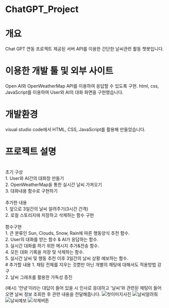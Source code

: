 # ChatGPT_Project

# 개요
   Chat GPT 연동 프로젝트
   제공된 서버 API를 이용한 간단한 날씨관련 활동 챗봇입니다.

# 이용한 개발 툴 및 외부 사이트
   Open AI와 OpenWeatherMap API를 이용하여 응답할 수 있도록 구현.
   html, css, JavaScript를 이용하여 User와 AI의 대화 화면을 구현했습니다.

# 개발환경
   visual studio code에서 HTML, CSS, JavaScript를 활용해 만들었습니다.

# 프로젝트 설명
<br>
   초기 구상<br>
   1. User와 AI간의 대화창 만들기<br>
   2. OpenWeatherMap을 통한 실시간 날씨 가져오기<br>
   3. 대화내용 함수로 구현하기<br>
   <br>
   추가한 내용<br>
   1. 앞으로 3일간의 날씨 알려주기(3시간 간격)<br>
   2. 로컬 스토리지에 저장하고 삭제하는 함수 구현<br>
   <br>
   함수구현<br>
   1. 큰 분류인 Sun, Clouds, Snow, Rain에 따른 행동양식 추천 함수.<br>
   2. User의 대화를 받는 함수 & AI가 응답하는 함수.<br>
   3. 실시간 대화를 하기 위한 메시지 추가&전송 함수.<br>
   4. 모든 대화 기록을 저장 및 삭제하는 함수.<br>
   5. 실시간 날씨 및 행동 추천 이후 3일간의 날씨 상황 예보하는 함수.<br>
# 추가할 내용
   1. 채팅 전체를 지우는 것뿐만 아닌 개별의 채팅에 대해서도 적용방법 강구<br>
   2. 날씨 그래프를 활용한 가독성 증진<br>


   (예시)
   '안녕'이라는 대답이 들어 있을 시 인사로 응대하고
   '날씨'와 관련된 채팅이 들어오면 날씨 정보 조회한 후
   관련 내용을 전달해줍니다.
   ![첫이미지사진](https://github.com/mintcookie-park/ChatGPT_Project/assets/79849531/751c14a1-825c-4627-9ccc-f8c14e1830cc)
   ![날씨알려줘](https://github.com/mintcookie-park/ChatGPT_Project/assets/79849531/59647444-c27f-43fa-8c0e-3981a8e98cc0)
   ![날씨예보](https://github.com/mintcookie-park/ChatGPT_Project/assets/79849531/5a2908ca-2fa0-40c6-a050-14b66b267b64)
   ![삭제버튼](https://github.com/mintcookie-park/ChatGPT_Project/assets/79849531/24972857-daff-4d6d-b3f6-d9d70b9513bc)
